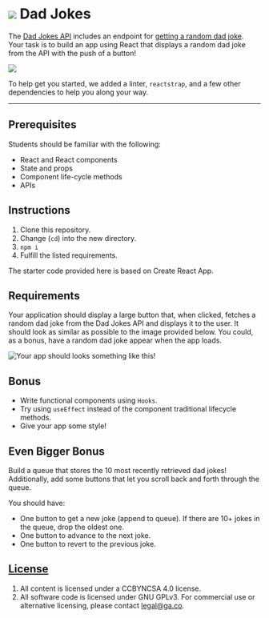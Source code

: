 # ![](https://ga-dash.s3.amazonaws.com/production/assets/logo-9f88ae6c9c3871690e33280fcf557f33.png) Dad Jokes 


The [Dad Jokes API](https://icanhazdadjoke.com/api) includes an endpoint for [getting a random dad joke](https://icanhazdadjoke.com/api#fetch-a-random-dad-joke). Your task is to build an app using React that displays a random dad joke from the API with the push of a button!

![](https://media.giphy.com/media/1woSafF6fSRUa40iTr/giphy.gif)<br>

To help get you started, we added a linter, `reactstrap`, and a few other dependencies to help you along your way.

---

## Prerequisites

Students should be familiar with the following: 

-   React and React components
-   State and props
-   Component life-cycle methods
-   APIs

## Instructions

1.  Clone this repository.
1.  Change (`cd`) into the new directory.
1.  `npm i`
1.  Fulfill the listed requirements.

The starter code provided here is based on Create React App. 

## Requirements

Your application should display a large button that, when clicked, fetches a random dad joke from the Dad Jokes API and displays it to the user. It should look as similar as possible to the image provided below. You could, as a bonus, have a random dad joke appear when the app loads.

![Your app should looks something like this!](https://drive.google.com/file/d/1N_aFEN18nua-42HhgessxE3XwnqBbz-K/view)

## Bonus 

* Write functional components using `Hooks`.
* Try using `useEffect` instead of the component traditional lifecycle methods.
* Give your app some style!


## Even Bigger Bonus

Build a queue that stores the 10 most recently retrieved dad jokes! Additionally, add some buttons that let you scroll back and forth through the queue.

You should have:

* One button to get a new joke (append to queue). If there are 10+ jokes in the queue, drop the oldest one.
* One button to advance to the next joke.
* One button to revert to the previous joke.

## [License](LICENSE)

1.  All content is licensed under a CC­BY­NC­SA 4.0 license.
1.  All software code is licensed under GNU GPLv3. For commercial use or
    alternative licensing, please contact legal@ga.co.

